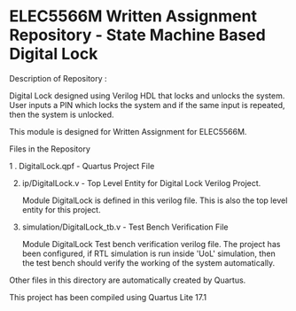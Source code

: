# ELEC5566M Written Assignment Repository - State Machine Based Digital Lock 

Description of Repository :

Digital Lock designed using Verilog HDL that locks and unlocks the system. User inputs a PIN which locks the system and if the same input is repeated, then the system is unlocked.

This module is designed for Written Assignment for ELEC5566M. 

Files in the Repository

 1 . DigitalLock.qpf - Quartus Project File 
 
 2. ip/DigitalLock.v - Top Level Entity for Digital Lock Verilog Project.
 
	Module DigitalLock is defined in this verilog file. This is also the top level entity for this project.
	
 3. simulation/DigitalLock_tb.v - Test Bench Verification File
	
	Module DigitalLock Test bench verification verilog file. The project has been configured, if RTL simulation is run inside 'UoL' simulation, then the test bench should verify the 
	working of the system automatically. 
	
Other files in this directory are automatically created by Quartus.

This project has been compiled using Quartus Lite 17.1